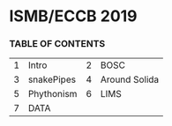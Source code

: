 # ISMB/ECCB 2019

### TABLE OF CONTENTS

|     |    |    | |
| --- | --- | --- | --- |
| 1 | Intro | 2 | BOSC |
| 3 | snakePipes | 4 | Around Solida | 
| 5 | Phythonism | 6 | LIMS |
| 7 | DATA |  |  |

